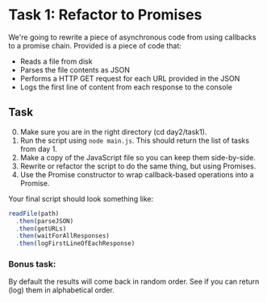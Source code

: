 # Task 1: Refactor to Promises

We're going to rewrite a piece of asynchronous code from using callbacks to a promise chain.
Provided is a piece of code that:
- Reads a file from disk
- Parses the file contents as JSON
- Performs a HTTP GET request for each URL provided in the JSON
- Logs the first line of content from each response to the console

## Task

0. Make sure you are in the right directory (cd day2/task1).
1. Run the script using `node main.js`. This should return the list of tasks from day 1.
2. Make a copy of the JavaScript file so you can keep them side-by-side.
3. Rewrite or refactor the script to do the same thing, but using Promises.
4. Use the Promise constructor to wrap callback-based operations into a Promise.

Your final script should look something like:

```js
readFile(path)
  .then(parseJSON)
  .then(getURLs)
  .then(waitForAllResponses)
  .then(logFirstLineOfEachResponse)
```

### Bonus task:

By default the results will come back in random order. See if you can return (log) them in alphabetical order.
